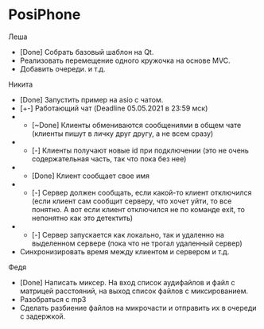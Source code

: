 # PosiPhone
Леша
* [Done] Собрать базовый шаблон на Qt.
* Реализовать перемещение одного кружочка на основе MVC.
* Добавить очереди.
и т.д.

Никита
* [Done] Запустить пример на asio с чатом.
* [+-]   Работающий чат (Deadline 05.05.2021 в 23:59 мск)
* * [~Done] Клиенты обмениваются сообщениями в общем чате (клиенты пишут в личку друг другу, а не всем сразу)
* * [-]     Клиенты получают новые id при подключении (это не очень содержательная часть, так что пока без нее)
* * [Done]  Клиент сообщает свое имя
* * [-]     Сервер должен сообщать, если какой-то клиент отключился (если клиент сам сообщит серверу, что хочет уйти, то все понятно. А вот если клиент отключился не по команде exit, то непонятно как это детектить)
* * [-]     Сервер запускается как локально, так и удаленно на выделенном сервере (пока что не трогал удаленный сервер)
* Синхронизировать время между клиентом и сервером
и т.д.

Федя
* [Done] Написать миксер. На вход список аудифайлов и файл с матрицей расстояний, на выход список файлов с миксированием.
* Разобраться с mp3
* Сделать разбиение файлов на микрочасти и отправить их в очереди с задержкой.
